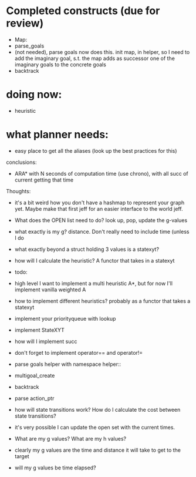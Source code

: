 # Completed constructs (due for review)
- Map: 
- parse_goals
- (not needed), parse goals now does this. init map, in helper, so I need to add the imaginary goal, s.t. the map adds as successor one of the imaginary goals to the concrete goals
- backtrack

# doing now:
- heuristic

# what planner needs:
- easy place to get all the aliases (look up the best practices for this)


































conclusions:
* ARA* with N seconds of computation time (use chrono), with all succ of current
getting that time


Thoughts:
* it's a bit weird how you don't have a hashmap to represent your graph yet. Maybe make that first jeff for an easier interface to the world jeff.
* What does the OPEN list need to do? look up, pop, update the g-values
* what exactly is my g? distance. Don't really need to include time (unless I do
* what exactly beyond a struct holding 3 values is a statexyt?
* how will I calculate the heuristic? A functor that takes in a statexyt



 * todo:
 * high level I want to implement a multi heuristic A*, but for now I'll implement vanilla weighted A
 * how to implement different heuristics? probably as a functor that takes a statexyt

 * implement your priorityqueue with lookup
 * implement StateXYT
 * how will I implement succ
 * don't forget to implement operator== and operator!=
 * parse goals helper with namespace helper::
 * multigoal_create
 * backtrack
 * parse action_ptr
 * how will state transitions work? How do I calculate the cost between state transitions?
 *  it's very possible I can update the open set with the current times.
 * What are my g values? What are my h values?
 * clearly my g values are the time and distance it will take to get to the target
 * will my g values be time elapsed?

